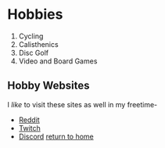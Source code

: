 # **Hobbies**
1. Cycling
1. Calisthenics
1. Disc Golf
1. Video and Board Games
## **Hobby Websites**
I _like_ to visit these sites as well in my freetime-
* [Reddit](https://www.reddit.com)
* [Twitch](https://www.twitch.tv)
* [Discord](https://discord.com)
[return to home](./README.md)
